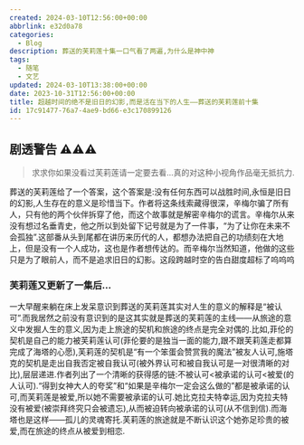 ```yaml
---
created: 2024-03-10T12:56:00+00:00
abbrlink: e32d0a78
categories:
  - Blog
description: 葬送的芙莉莲十集一口气看了两遍,为什么是神中神
tags:
  - 随笔
  - 文艺
updated: 2024-03-10T13:38:00+00:00
date: 2023-10-31T12:56:00+00:00
title: 超越时间的绝不是旧日的幻影,而是活在当下的人生——葬送的芙莉莲前十集
id: 17c91477-76a7-4ae9-bd66-e3c170899126
---
```


## 剧透警告 ⚠️⚠️⚠️

> 求求你如果没看过芙莉莲请一定要去看…真的对这种小视角作品毫无抵抗力.

葬送的芙莉莲给了一个答案，这个答案是:没有任何东西可以战胜时间,永恒是旧日的幻影,人生存在的意义是珍惜当下。作者将这条线索藏得很深，辛梅尔骗了所有人，只有他的两个伙伴拆穿了他，而这个故事就是解密辛梅尔的谎言。辛梅尔从来没有想过名垂青史，他之所以到处留下记号就是为了一件事，“为了让你在未来不会孤独”.这部番从头到尾都在讲历来历代的人，都想办法把自己的功绩刻在大地上，但是没有一个人成功，这也是作者想传达的。而辛梅尔当然知道，他做的这些只是为了眼前人，而不是追求旧日的幻影。这段跨越时空的告白甜度超标了呜呜呜

### 芙莉莲又更新了一集后…

一大早醒来躺在床上发呆意识到葬送的芙莉莲其实对人生的意义的解释是“被认可”.而我居然之前没有意识到的是这其实就是葬送的芙莉莲的主线——从旅途的意义中发掘人生的意义,因为走上旅途的契机和旅途的终点是完全对偶的.比如,菲伦的契机是自己的能力被芙莉莲认可(菲伦要的是独当一面的能力,跟不跟芙莉莲走都算完成了海塔的心愿),芙莉莲的契机是“有一个笨蛋会赞赏我的魔法”被友人认可,施塔克的契机是走出自我否定被自我认可(被外界认可和被自我认可是一对很清晰的对比),层层递进.作者列出了一个清晰的获得感的链:不被认可<被承诺的认可<被爱(的人认可).“得到女神大人的夸奖”和“如果是辛梅尔一定会这么做的”都是被承诺的认可,而芙莉莲是被爱,所以她不需要被承诺的认可.她比克拉夫特幸运,因为克拉夫特没有被爱(被崇拜终究只会被遗忘),从而被迫转向被承诺的认可(从不信到信).而海塔也是这样——孤儿的灵魂寄托.芙莉莲的旅途就是不断认识这个她弥足珍贵的被爱,而在旅途的终点从被爱到相恋.
